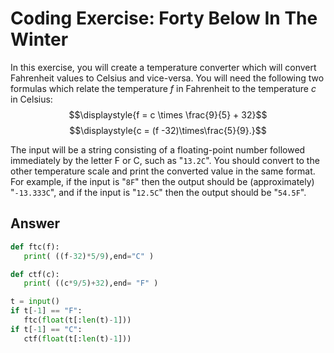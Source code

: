 # Coding Exercise: Forty Below In The Winter
In this exercise, you will create a temperature converter which will convert Fahrenheit values to Celsius and vice-versa. You will need the following two formulas which relate the temperature *f* in Fahrenheit to the temperature *c* in Celsius:
$$\displaystyle{f = c \times \frac{9}{5} + 32}$$
$$\displaystyle{c = (f -32)\times\frac{5}{9}.}$$

The input will be a string consisting of a floating-point number followed immediately by the letter F or C, such as "`13.2C`". You should convert to the other temperature scale and print the converted value in the same format. For example, if the input is "`8F`" then the output should be (approximately) "`-13.333C`", and if the input is "`12.5C`" then the output should be "`54.5F`".

## Answer 
```python
def ftc(f):
   print( ((f-32)*5/9),end="C" )

def ctf(c):
   print( ((c*9/5)+32),end= "F" )

t = input()
if t[-1] == "F":
   ftc(float(t[:len(t)-1]))
if t[-1] == "C":
   ctf(float(t[:len(t)-1]))
